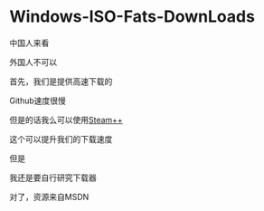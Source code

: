 # Windows-ISO-Fats-DownLoads


中国人来看



外国人不可以



首先，我们是提供高速下载的



Github速度很慢



但是的话我么可以使用[Steam++](https://github.com/SteamTools-Team/SteamTools)



这个可以提升我们的下载速度



但是



我还是要自行研究下载器




对了，资源来自MSDN
